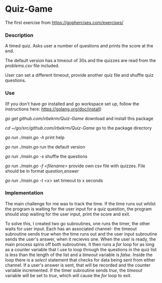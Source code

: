 Quiz-Game
===
The first exercise from https://gophercises.com/exercises/

### Description

A timed quiz. Asks user a number of questions and prints the score at the end.

The default version has a timeout of 30s and the quizzes are read from the *problems.csv* file included.

User can set a different timeout, provide another quiz file and shuffle quiz questions.

### Use

(If you don't have *go* installed and go workspace set up, follow the instructions here: https://golang.org/doc/install)

*go get github.com/irbekrm/Quiz-Game* download and install this package

*cd ~/go/src/github.com/irbekrm/Quiz-Game* go to the package directory

*go run ./main.go -h* print help

*go run ./main.go* run the default version

*go run ./main.go -s* shuffle the questions

*go run ./main.go -f \<filename\>* provide own csv file with quizzes. File should be in format *question,answer*

*go run ./main.go -t \<x\>* set timeout to x seconds

### Implementation

The main challenge for me was to track the time. If the time runs out whilst the program is waiting for the user input
for a quiz question, the program should stop waiting for the user input, print the score and exit.

To solve this, I created two go subroutines, one runs the timer, the other waits for user input. Each has an associated channel-
the timeout subroutine sends *true* when the time runs out and the user input subroutine sends the user's answer,
when it recieves one. When the user is ready,
the main process spins off both subroutines. It then runs a *for* loop for as long as a counter variable that I use to
loop through the questions in the quiz list is less than the length of the list and a *timeout* variable is *false*. Inside the loop
there is a *select* statement that checks for data being sent from either channel. If a user's answer is sent,
that will be recorded and the counter variable incremented. If the timer subroutine sends *true*, the *timeout* variable will be set to *true*,
which will cause the *for* loop to exit.
